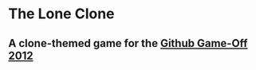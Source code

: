 # The Lone Clone

## A clone-themed game for the [Github Game-Off 2012](https://github.com/github/game-off-2012)
